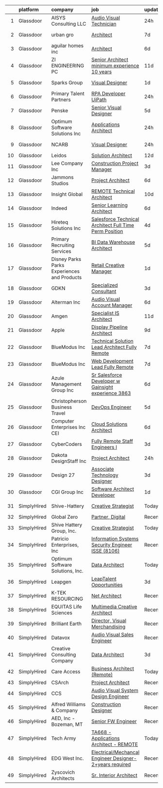 

|    | platform    | company                                      | job                                                                                                                                                                                                                                                                                                                                                                                                                                                                                                                                                                                                                                                                                                                                                                                                                                                                                                                                                                                                                                                                                                                                                                                                                                                                                                                                                                                       | update_time   | location             |
|---:|:------------|:---------------------------------------------|:------------------------------------------------------------------------------------------------------------------------------------------------------------------------------------------------------------------------------------------------------------------------------------------------------------------------------------------------------------------------------------------------------------------------------------------------------------------------------------------------------------------------------------------------------------------------------------------------------------------------------------------------------------------------------------------------------------------------------------------------------------------------------------------------------------------------------------------------------------------------------------------------------------------------------------------------------------------------------------------------------------------------------------------------------------------------------------------------------------------------------------------------------------------------------------------------------------------------------------------------------------------------------------------------------------------------------------------------------------------------------------------|:--------------|:---------------------|
|  1 | Glassdoor   | AISYS Consulting  LLC                        | [Audio Visual Technician](https://www.glassdoor.com/partner/jobListing.htm?pos=109&ao=1110586&s=58&guid=000001825d57727c816b63a68722fd9f&src=GD_JOB_AD&t=SR&vt=w&ea=1&cs=1_19af32ac&cb=1659423388712&jobListingId=1008045571880&cpc=0A88B0016E52E137&jrtk=3-0-1g9elesl828um001-1g9eleslm284j000-818956bad5af4a32--6NYlbfkN0AZiaPZyccuKjlre0e0RaBFeO48J0QExrO5hcuLctOVaPe6Glnh5giSMr9QAqc7GHlWi6UqUBmairc6DHkzrV8XD921TfxT1soWP9KFw_T1A2ATJb28msDqKNZMRkWwDpwRVusDpny6_fc69--7r0pYEq9qw4ypi_Mepc3iqr91JkLJ2EqLr9a-MrkJ7ZMe0nvle4Vv1u1fQOBiZ8RysHZuhfqzJIveKLylQq39lyaYZ1brf8iSUe8qIEY2siQSa4k3Z-NvGIPXr8Vt_mKuPWSf5kRlHE6WUAtg2nMtqGGk5FmUt4782geJuxhnyNkUsauLpDr6Vhpzxg-oniUVfQy8FnSSOkaPg6PUMwLjqpQmHvoZN9sfWqiHHpDrZlCOVyfCAJvBmyZ623CWLYjRHyDJPp0xCzqkGzwnBAFU_eHwB9coVDGS06-DUUWjVOUkltoCUW4zXuLwAD8d2joyAQL0I_KhRy-M69mDncTchIn49EqsF6axlp1Psm_oF-_MI4UcftjbSeSlow%3D%3D)                                                                                                                                                                                                                                                                                                                                                                                                                                                                                                            | 24h           | McAllen, TX          |
|  2 | Glassdoor   | urban gro                                    | [Architect](https://www.glassdoor.com/partner/jobListing.htm?pos=103&ao=1110586&s=58&guid=000001825d57727c816b63a68722fd9f&src=GD_JOB_AD&t=SR&vt=w&ea=1&cs=1_1f5a0e50&cb=1659423388711&jobListingId=1008028489203&cpc=D96381808E5317A8&jrtk=3-0-1g9elesl828um001-1g9eleslm284j000-5b2b8400c1e6812c--6NYlbfkN0A953Z9EfJZc5Z9y7Wb0NkuJO-5BBnqXCJSieP3bN3oT3pD2vzfTR73xvxAaUFHjZ02oBDFo9x1kt8ytCHF_TTimOYOdtchGpf00u8UlYbrGZfi6oQPGVzbWtS_P1aiH4JmF1KvHGCypM9oWResb6KXglJZ8mDqxjjT4L3OuS4LAXE69pa0LgmMyzF5m1Cxg56HIMUZjDwwSqR5Ygt0TlxMGUoc0XhkDdQOBxKS6Eya51Oj9jUIQmlfzk3T2Ld3UC7Y9eFYNG8gTVjURPgu-St-jeqt1p7XBudqgoXhtdWkRhf888-LxRuz3eClikSEDPY8fxOQ8YibIrfrfgKQjSkVqzjy7CtXRdgID7s2iQ5lwKjX52NoJZmc9z3qDJSWZn3WbRdVJlme73A09OkRIXwK1Q7o316_a6zbpvpvdNcLBS0ENJbD8xt4TVKMoGFnc85_hEY-tXeqhHBIMrFd4pHbvCdYe2o22kDmYmPP_cYdsGuZFOK4fbl2x03s-6gi7og%3D)                                                                                                                                                                                                                                                                                                                                                                                                                                                                                                                                        | 7d            | Columbus, GA         |
|  3 | Glassdoor   | aguilar homes inc                            | [Architect](https://www.glassdoor.com/partner/jobListing.htm?pos=101&ao=1110586&s=58&guid=000001825d57727c816b63a68722fd9f&src=GD_JOB_AD&t=SR&vt=w&ea=1&cs=1_b7177d79&cb=1659423388710&jobListingId=1008030886752&cpc=D7F5AE18F3A70359&jrtk=3-0-1g9elesl828um001-1g9eleslm284j000-6371b23653ce37e1--6NYlbfkN0BBGG9LMNqL16EzDx9S3nKk4b6IwprgSJginr0DZD_oW6Mm3uCrdklJsAKh6iXWwLKS4HwePxDhUtYIT_-THPCT1OSqPsH-xzqiHGZPx79UO3w3eEr1OmXYjyoeRjfzEu5WE2xUoPg1J7MOhXn-EUTl0lc2nWVKu84RpuQHt7TH_OxQjbDrjiwpBBEH9V99jPEOgp80BkQq39YyGxj_V6O1PGvBM9MjaknN0bhebh_Lg7ILqf_Dsrr0jdsIqSvoJimp5ASNh_l8fn28glhb5HGPUerCi9PjYkkDmu0dt9l0LRs8p-8BOGCqL3zrJUw9raKbvKlYJj6JYaNps02OXkoNfR7EzntUFwqdV90UeqdK4UghLFKt1KAjvaICeLkaJK4fKHaky6b_m4h7HSrZIRHsKhhzldcemh9NbMpEwWI9yq2Lnxafp5R_hR_4XShSoobW1S8dWeH0_KyrvNrtlxuy3iDVnQQivjGqox4B81PSeh46dmi6DFbRybX2h4IYGqM%3D)                                                                                                                                                                                                                                                                                                                                                                                                                                                                                                                                        | 6d            | San Diego, CA        |
|  4 | Glassdoor   | ZI ENGINEERING PC                            | [Senior Architect  minimum experience  10 years ](https://www.glassdoor.com/partner/jobListing.htm?pos=104&ao=1110586&s=58&guid=000001825d57727c816b63a68722fd9f&src=GD_JOB_AD&t=SR&vt=w&ea=1&cs=1_ce9940b0&cb=1659423388711&jobListingId=1008019211242&cpc=93E47D9B4ED19DF1&jrtk=3-0-1g9elesl828um001-1g9eleslm284j000-bef18f2f8f61290a--6NYlbfkN0DovPZ7dur9rf70B8KJIWgLP46ELDJBflh3gJqQaHC8Sb4BMpxiJpjoxSObfJ6LI4FYD1xemCgjkmvWW6a8xJBjtPCPUUXQ2NG8Yq4VduGZwwSvw_GCXqC5AqCPJznMU0lakOlx3gWcFLE523lBGczvfrqDjUVcOZFTwVRISHcOZ1glB-J6yUT6egOZQZ7a7nWz2kkiQ51c3fywQ6chX-O_mzQmaPDsGU3TuNOR3qMh1TZUX90KtTc5abm14EGL-466zlCtYXctKcXAZRRstg4i4opfm1fKtiVPbzJgWvsIfEB6ozADwg0eXaLw7ayw5t_odekFN_081qyv3E3Dj1RrcVMnLWxXXeRwTI0JH8PUXgKKE6uLxlZSDw2ggzPQkUKvL1ZMs_g5_6QnofOUXbUq36YjOUg-o-y3mQRmG6QA3P1S-3Lpy0EiyYjlRZfym5w5Z0Lm9Q7pOtD-oOT7u4eeUNgC2CP9vyseWe3eBXNzS5tUdqaytRQRhNYTz_mzURJVPtGL3DdItR9NCNdk5yqlIdG3WTV2jSJendsENTkt8w%3D%3D)                                                                                                                                                                                                                                                                                                                                                                                                                                                    | 11d           | New York, NY         |
|  5 | Glassdoor   | Sparks Group                                 | [Visual Designer](https://www.glassdoor.com/partner/jobListing.htm?pos=121&ao=1110586&s=58&guid=000001825d57727c816b63a68722fd9f&src=GD_JOB_AD&t=SR&vt=w&cs=1_3aa99dce&cb=1659423388715&jobListingId=1008042325557&cpc=3BA4CE39D5B5DEF5&jrtk=3-0-1g9elesl828um001-1g9eleslm284j000-3119862d81f7a7c8--6NYlbfkN0CVbIAoVGlVV0muHIzlWY31dYj5hrVkKa7qBWZ-hZn3g-zWnitpxah_RyLopvrEJPKluBTJGMR0w6yt2L9rFqn3s1U2AqS3mNNijlNTZTWhopkKVpxLdiMoOqof51uSUrPEbGZaq-doN6mYWim2gIQgZZA6-0KdGLYCY64PiKyOSiM_V5QmJapCKUn_JFIWXQ-Pk9SFGfebIKHlSag3kO-oJNbWGn4ryQpHxRIz6aXpf-lMfTk4iSoojLkuvLtuYjCjdjCkis7YYWeOJcUbniD_qUgr-EytHq3cUCJMIA3JwT3x1ns4c-lmC6LfRGWE81wihZScFv3HrQgeSgPMoP5-_R8FBuBN1octMbn-mQ3fAS6lgf8BjU_IfNeEc4JtS-svRm9L6Cjp86Oh9VEtrrilUfMZ1Fh-hnjRA1-eTX7CFNR6AwM2q0vLbZtoU7MU3jfk7915jX6-tpRudlxm5HY5-PRDTnglq87LYvnTsTe1PWjORt9T96aBng3Uyy1CzpT1_h5qdLMNLQ%3D%3D)                                                                                                                                                                                                                                                                                                                                                                                                                                                                                                                         | 1d            | Arlington, VA        |
|  6 | Glassdoor   | Primary Talent Partners                      | [RPA Developer  UiPath ](https://www.glassdoor.com/partner/jobListing.htm?pos=129&ao=1110586&s=58&guid=000001825d57727c816b63a68722fd9f&src=GD_JOB_AD&t=SR&vt=w&ea=1&cs=1_adf5268f&cb=1659423388717&jobListingId=1008044541298&cpc=8795CF9063CD573D&jrtk=3-0-1g9elesl828um001-1g9eleslm284j000-8175c68a559f94e0--6NYlbfkN0DOCvLQenlXS7fh3AEEtPwhntZQnPW7UfiJ0vyM-Z38ZvlXuLrJoooXjb0sibVtq1uV8aZJETInCgYSiW90Es2-ORj25as0p4zmcoYp6SwS1hS9tV-GaaNyzFoGLyUmiQo_QrbqSyeigygGwtTqUUVDV119Crf9IDEjNuWCpCKRflBDXMTzkrz2226RL017XM5fPN20Nmu-3Ga5MJRxviok0K2BviSqrbA-i0wVOiEJdeRsVpMfaaEz72OrQZ351oSDOkGclK1FloUKdu4t7kYf_miONA6nMABBjcFJ-uoV2RBvWpMgIoqqeY9oVbFPj6IVmf6qhvePxT5fam1Bt9s-s--2R_2LNBN1j-zVOiER0mnJdMkIc7Mz3BfXkuF7roMb2_VUMN5JQ_2VUbY2pYqvhvg-nJFBT2LXdG0bbJa7l8_jU28fLyH8ZPx_HT-6y__ZyaLz0U0lGy0Wq4vPGA1ze7bk_NDB2WgJPFLhrOwgJ3lf0ron_WpmqjR5qIzHQ_q_4ulZGMNTKA%3D%3D)                                                                                                                                                                                                                                                                                                                                                                                                                                                                                                             | 24h           | Miami, FL            |
|  7 | Glassdoor   | Penske                                       | [Senior Visual Designer](https://www.glassdoor.com/partner/jobListing.htm?pos=117&ao=1110586&s=58&guid=000001825d57727c816b63a68722fd9f&src=GD_JOB_AD&t=SR&vt=w&cs=1_819c9c28&cb=1659423388714&jobListingId=1008033963305&cpc=451933188B21919D&jrtk=3-0-1g9elesl828um001-1g9eleslm284j000-e686bc3862d2ddc1--6NYlbfkN0CtpXM0MSzpMQ_ld-1IrueFxu_hVDIxNkdu7oUVWOFjtEFqQtdu51VPA8PaZXoTOleEm1nGdOJeCYWb5vJz5IG8TCmpEFJrjI-b_juUEQzgiyUZJ3K2ygCQVuCrEUmrYjjDB2ajc0iOoSryL110Bp5lNaMc-HGhB6LpGxuI3m9UC-KS_Qai3NMLf2ZMuEnUtcwEZs0YuMLiIO-H0a41RmjiTNvKqDtlJwNKHzLKFpv_f1Dk9i-1Eb1SHCZ4vITEuA8nCKcXvV3dtMGpZhYI2UuzCJGsTXVqsZDQ4vz5CVew2rJjwIeR0lWlTBV1xy5DiQxt4k0OPFzF1kCxuliMS1kyojA7-mGwChrBVKlVSnoQ2IGVsPlMWg5RXLfmPGIKWf5BV8ZxIaQkYHH4mpKZ1vcYqm2ixR6gP00ep8cQldj6va0WMBUnPfSH8mbePdUrHFeiaOF7Lzf3UU4ShkoPdSoL42F5GIr8TDc%3D)                                                                                                                                                                                                                                                                                                                                                                                                                                                                                                                                                                | 5d            | Reading, PA          |
|  8 | Glassdoor   | Optimum Software Solutions  Inc              | [Applications Architect](https://www.glassdoor.com/partner/jobListing.htm?pos=107&ao=1110586&s=58&guid=000001825d57727c816b63a68722fd9f&src=GD_JOB_AD&t=SR&vt=w&ea=1&cs=1_144b4951&cb=1659423388712&jobListingId=1008044916102&cpc=9C4F014304452074&jrtk=3-0-1g9elesl828um001-1g9eleslm284j000-f0b8ebeca2671e2b--6NYlbfkN0DV6ngcHsCBrPwyLGHyq5cu7UL4Gu9vONZAQyHEiAX7NJ23TVmR_lTPHE67XP7VptbaIQsXOQzlGsRBsOIXOnicgSGXZLVdZlUqKFwnV4GXiYDpnqJzqAhsvBWjM9vyT_A4SA2DTNe6nIcnE3J4VQwe4lLO-QX47gWxu5Xqhy4KDsEeONkRFGjhNsu2T3M6pgnKwoW8_-gxAfVqs3a6-fvAfiBD-sO-LZKiFTbje0xyEfePytuVeGOm9vyJdsabuTLclwrdD1k7d9H-eTWXwHiJUIz9vTWqqqnW7WZeaCo_0DPanOHbC8nlLamUaRFnVGTlT5OUuk5MLKI7WEDhi5sHvHEoZVzw0kmyFw8DowGJNCw7VZ2Dl6UhcBVT72AZLuibHijOOAnmD_UdjcktFF0FT_ziSGRdl-Ts5DKK4xpyTIbpN8fiyusH8DTr0-4cf8EilCXTOTm0DeRULyQ68l7aBL8ncurApBhUqT6JUWWP3xkK1WAjsqE5UQySG_IzpO-pv-Iy-vgqwQ%3D%3D)                                                                                                                                                                                                                                                                                                                                                                                                                                                                                                             | 24h           | Remote               |
|  9 | Glassdoor   | NCARB                                        | [Visual Designer](https://www.glassdoor.com/partner/jobListing.htm?pos=130&ao=1110586&s=58&guid=000001825d57727c816b63a68722fd9f&src=GD_JOB_AD&t=SR&vt=w&cs=1_ff82815b&cb=1659423388717&jobListingId=1008045298557&cpc=FB7E4A1762AE5BEC&jrtk=3-0-1g9elesl828um001-1g9eleslm284j000-292d1028701e95ec--6NYlbfkN0D0ff9e8Lfwlpl5zGbQmpn59AL71QmFd7VKOAnfyjZzp5sdngV8WPgYe0dov1m7Y2kyZRPQ66E9RHLr1Ewn58UGCgHAH15ioX_OhM6DIyF00nG3wfFAWgx8j_Mts7vtX0qdaH4XXQWSuf1mez9z0rRlMVvONRwxUYXkd6VjooH78UZrG93Vp5zkKN-GT67nHgDwUwWorjeTMRRGo1Uo59IgVqGCbBNcUvaOGJ4RHsYFZq7g0yx0cCH1gcp6VPuNhVmBJ3LHflzRBqtNiP2TPHskDJkrK1VqCODkU5giEX4L2xoCuaZUgXJT2ri-ux_X5fLIge4KcQq0SKI2R38GxiEXxtkiaj2zygxCaPZbPR-FA3iVO7iLf-6DhP97JotMR57IrNUe0kw1sUyZ_wu2Z_pQJKL7X0-a3uQ6IYzDIKkcQ76RGIblrfqXxO5_8DK9BeDnTMzSWaL52FN_XUMmyjpu2Jdq7m4b1Fo%3D)                                                                                                                                                                                                                                                                                                                                                                                                                                                                                                                                                                       | 24h           | Washington, DC       |
| 10 | Glassdoor   | Leidos                                       | [Solution Architect](https://www.glassdoor.com/partner/jobListing.htm?pos=118&ao=1110586&s=58&guid=000001825d57727c816b63a68722fd9f&src=GD_JOB_AD&t=SR&vt=w&cs=1_3f30e402&cb=1659423388714&jobListingId=1008017253972&cpc=723ADC3DFE402989&jrtk=3-0-1g9elesl828um001-1g9eleslm284j000-846d48509d884087--6NYlbfkN0CZUO70VSdYKA8PR3jfrSh5ljhqJhfDt0PzQCMubt8cRihWbmqO_-Ccw6DGinMZCyIJbuV_i62qABCaK5LxlS-SWruEOI5K48hQJXbepXAeeI5u8dpRLxQnA5OnolRDimlpnPP0JH0p8_d7OlnciS1dZe_7pIxn-TODMcTvHdZ8JeVgcQZMh5UdZ-K5e1-u6v38KR2G3f2i0nDDwRGz8UZKGeY_BRs-1VIDfudDY-RXfgk_FI8arA5q33pMugCYDlhOvcpCTYlNHpm-w5NgRNBGOzb5EzUlH2h3c8kCF7GVXwAXBWjeT13JDD6o04upcF2WEnZ7Xbor2M02MrIlnYoXuLdB3wrf5nwniynvUIXRaqGE1Hd10_k7bkRcrAcR8VIKxylgEn8CRFEdg6ntBwNkR-VhOC-cife9Vo8ySkufJldB83vPo3_kqT2SZuPHS6rJqenjeimp-aM-DgwuCJwdaJnUeh7KOlE24l_27NsC7ofiXhdB8qM0OQDg_hU9YwBmTDSM30ed76Mx_o_5JL95PwhRcnnpCo1888TVfzYzgN9ySRj8DTNTTjclDZR7Q-1vd_sxot0qh7MvRguAXZ2LYCQiVIQN6csta75x4jtYiA%3D%3D)                                                                                                                                                                                                                                                                                                                                                                                                                      | 12d           | Mobile, AL           |
| 11 | Glassdoor   | Lee Company  Inc                             | [Construction Project Manager](https://www.glassdoor.com/partner/jobListing.htm?pos=114&ao=1110586&s=58&guid=000001825d57727c816b63a68722fd9f&src=GD_JOB_AD&t=SR&vt=w&ea=1&cs=1_3e7cc717&cb=1659423388713&jobListingId=1008038020424&cpc=F0881FB4B112A732&jrtk=3-0-1g9elesl828um001-1g9eleslm284j000-0576c3e293c4f5e9--6NYlbfkN0CNh_u9e8DXx2rwlIjOTBFRv41Wq9kfk6uzC5Jh4w7CxMK2tCetGSSFCaoSekwWnoZNUIOk7YiWZVcn89eSEb5wS4iBquO8HCsvJcHSQNDNCeQ3c6NpEPYZR6zTuPfqFnBY1DwDbJukF5Ybx9F_taiMgEqdy9Dri-DDdOFiPork5mg6crYRq1ZNmyiKgQbhOyeJhAjqQBTyvASSzFVr_oFPev3n8OyQpQSCpVdL_CAL-ZYrJR6RREH1ZKcITsDrYpzyWR_nrj9O3NYUd87Oe-w5ak-MjDEervKcKPjm6krc_DW_ieX52Psa0rHCzUcR5Tfg1dB6i5ePFZKyCrLkt0x2tiran4tNpzrtiAqK_oZkCPCTXTRbnQN9erj-nA68ttneuYxV1Kw8xup-hYh_LZzngaY9n5JQU0DpEZo_uGK1z5nYIxFBqZ3QnqWTt_4qATHg9d8G5zbi05yh15wbtO0Xr9gsJsTp_cDLvhqZkMm2QvzjDD8KIqOCGbUD2OJZfaGc0MUDjRKaDg%3D%3D)                                                                                                                                                                                                                                                                                                                                                                                                                                                                                                       | 3d            | Terre Haute, IN      |
| 12 | Glassdoor   | Jammons Studios                              | [Project Architect](https://www.glassdoor.com/partner/jobListing.htm?pos=102&ao=1110586&s=58&guid=000001825d57727c816b63a68722fd9f&src=GD_JOB_AD&t=SR&vt=w&ea=1&cs=1_7273b785&cb=1659423388710&jobListingId=1008031735949&cpc=A0A5B17203D7045B&jrtk=3-0-1g9elesl828um001-1g9eleslm284j000-96aa6fa0b6173d71--6NYlbfkN0C2ruSLbldHgJRxGqX58M4ekFWuaOJ1Xy3nZgzYPyc2K5DCdI3untnDkKSSavtkCk92iqAzbk8Oa2mOqMcgyJ0pSn9NqnMDufDpo-qYhydhMJf5usWr6lFrqL8nikbwNtB4ITkmGGkJ-VER0Oy5a2d6BwFFD2snNbQSqn11yh1aiXROI8oBagSrQIGRT8CfBduIH-QK5Jw-HIARzxJSJb3FXeRCDwUY4-yOkqD7a8XtMsYKzbiCw6jk7ap1aMJU6yeJu02w-EeihTAiPLozDZMx_Wyv_FC9Tu5dRlCMeYCUqYJcrhid6ystaCjDe8bwSmr2V6fdfotVmMKZnEontOycmzvcTLigrdRYR0BOe36cqhRkKLlh5cdqMFTSWvl_N20cdCPBS1Nov6ERYWeTYWIeS3TwZeBETv8bFe5tdmMCNGoTqIrJg-6r-bdfxCXSgYae4dRLnM9XulqUm8g2fCpRmzbWLPGsU1ctWkQXZsv7To9C9u2IHrr6CRlZ0imhcHSkjFGutOZq5HhFWJd2I51N)                                                                                                                                                                                                                                                                                                                                                                                                                                                                                                              | 6d            | Scottsdale, AZ       |
| 13 | Glassdoor   | Insight Global                               | [REMOTE Technical Architect](https://www.glassdoor.com/partner/jobListing.htm?pos=123&ao=1110586&s=58&guid=000001825d57727c816b63a68722fd9f&src=GD_JOB_AD&t=SR&vt=w&ea=1&cs=1_2634b9d2&cb=1659423388715&jobListingId=1008023450111&cpc=8795CF9063CD573D&jrtk=3-0-1g9elesl828um001-1g9eleslm284j000-38e32b10a68fdadf--6NYlbfkN0BKkHZu3wF05EeDimN_p6sYpKCMArvwa95YdH7UpkaBCnuUCEKHXotS0_EwbLzIjYfBxh6X2qHKBJJgK3GUwRr4xzC4naxi0aZb0f-8TQwRo8qHWQUX5Bq09mUANpyZqKxXib2PO-XS_dxOGpCKJYbiLRqB8Ffdr1dC4j3QSCEJPvBDXSUaywK2-SvefcnoPHiDCWE70CNMO_dSwEGnLTtmfPwZ9u7Sfs79kBfp1Olg14MvBUFD4SKk28TqrU3JrciUQPnK50vgT5lN-lowKCWNpKr_o_cWFnkrwLIARUli8mMCwiLl1wdsGciYbhjgC-gO8qLXEqq2cap8wEFjMf14gmm0T4xvOFgQDjNkpHX78Neq9oIu-EVTfZOIwDsNcQ2chfKVBdjiOM4pMdli8xkihelHZerEop_u_So1do0WsScbxlQXJBy3mxBjpBBA1euKBdCnDsmPdukKbSkY1Crt7X_XRtJM3yU8fbKI_AloMjpQVfeDHAMw7bRPhKw9eEThbXswJiFpcg%3D%3D)                                                                                                                                                                                                                                                                                                                                                                                                                                                                                                         | 10d           | Remote               |
| 14 | Glassdoor   | Indeed                                       | [Senior Learning Architect](https://www.glassdoor.com/partner/jobListing.htm?pos=111&ao=1110586&s=58&guid=000001825d57727c816b63a68722fd9f&src=GD_JOB_AD&t=SR&vt=w&cs=1_b6f6ad49&cb=1659423388712&jobListingId=1008031067016&cpc=FB7E4A1762AE5BEC&jrtk=3-0-1g9elesl828um001-1g9eleslm284j000-96b1c3b8b9cdb388--6NYlbfkN0CiRNM7CVr8YueLFKlzwbFWI0o7IjV438l4sVrvKZ0flpURU_mqoI8EbsK64YRr3OA6KrJSvnAlHG1fMTdVne83Y0EijA4Nde_j30eNUxX6D8w6WzzfyqgLZ2whk8-j9IO8ahlK57mnjmAeIR9-l0TeEZGSYjv5q6X3fsNXws9iNfqYy60Z3xT3ehRGqXImdDW1Lz8G9MLiW0YoqNXyeuIZpSoZQRLnT5yxVTHiJjQm8c_6uieF91CNzshMufbtoZKVARzQ-lwGdmu-ynax2wv-yuHPoydDRhh00QWyO9O6uodLUBKbV6hXuEkccdWlGMIpDhy9gtcuF6bts0e_jFMbfwX60XiHHjYc5mfX_-Eh6SNTyIJV9jClbXXQvZHRzo1fz2KYNE5dBW3tiRcEbTGhvAtZoDIoQXim27Nq_Mwj_AkV7y7R8GIJ3YqjSqiGfnZiIwWhFtpDBnvBkjmhrqa11KtcVyX9EkDGzn0o96v4qHo4mKcOPrTPUlBXKZAfJ1n13Q3kM2hQm5Bb3hBkO4P6TOOjo6wkrqw%3D)                                                                                                                                                                                                                                                                                                                                                                                                                                                                                             | 6d            | Austin, TX           |
| 15 | Glassdoor   | Hireteq Solutions Inc                        | [Salesforce Technical Architect  Full Time Perm Position ](https://www.glassdoor.com/partner/jobListing.htm?pos=127&ao=1110586&s=58&guid=000001825d57727c816b63a68722fd9f&src=GD_JOB_AD&t=SR&vt=w&ea=1&cs=1_7ad4069b&cb=1659423388717&jobListingId=1008035931069&cpc=8795CF9063CD573D&jrtk=3-0-1g9elesl828um001-1g9eleslm284j000-4081d92ca9b4abe8--6NYlbfkN0AU7GDtqz8iWgdBXcLWHEbqjX6U-2Fp-d62bXwSSh9pzfUHPVhKI9sxFIyG3A3K6bHtHeXGNTMkiKkn7zzzNc4ZWcwzexAcVxyW3Adq8sR0UyRIjxZZTwX7_0rJ-Dsuywfq60hOyY2a6e3zW9kQlYiwbgnRUUyltbVqS8R5BSKeJNVGbx_UdX7e4dtQ4Cs6_s9UmA6gBMWsXtJJvl6EyqC0tCLOEVLfjN_M5Xqv5PHSw9hQbOBQb1xanw8aZZdN9cY3WkqRL7EeugyBdiRuapWXqUjPmdK7el9rD5DRXfx_KFL02pdzC2Zw0eKyUl7gDRm32FXPkwuI1N5rJrFwSAIvdcrEDqfItP32IDZuUGl_-ongG8dqp40rvNTe7gY2THbZATZetXhJ8nLmdbLHmvbHuxAHvc0yIkrp4ZDqzdnIBSfuh5VmNwexMp3VYagREZc5SdgCpwZl7O9YdgIJgYrdn4jZpjgEPuzAaGR3u0fZhynR17cWqRbNeLH2f9UrX5DyTesuFKfmDQyMqHUGds7oUvjF-Smdgi_BSjkJndYW1lIXAR8ShOcS)                                                                                                                                                                                                                                                                                                                                                                                                                                       | 4d            | New York, NY         |
| 16 | Glassdoor   | Primary Recruiting Services                  | [BI Data Warehouse Architect](https://www.glassdoor.com/partner/jobListing.htm?pos=125&ao=1110586&s=58&guid=000001825d57727c816b63a68722fd9f&src=GD_JOB_AD&t=SR&vt=w&ea=1&cs=1_d76c93f0&cb=1659423388716&jobListingId=1008033440465&cpc=32EE424DE2B657EB&jrtk=3-0-1g9elesl828um001-1g9eleslm284j000-c6637a2f481245c0--6NYlbfkN0APDJ4zuEtHdl36eQZm1YHAwRWKmSslmba6dvMZL5639RoQa9CKnH1jDMqLKyIagKO4-KEOXGa0uy-SyQOj-uv-okV7vIaFgd_RusPnYt_j2Wllny6_CkllIsulwPhH1QDfmVL4FY38qgLR7Oe2Pa_-QFQib3Ohtv3EKsC7WoszTNJJUtBVu2M0fMgm9JAjRP_9bs3mfDIN6rVTuWY_UEL1G_xvUCWUgUdh8iTeLQTDU9b3KRbdWMCMn5h0onLeVjQPtI1vlHb-wEuwfO_tCVpy0fa3EVZsrJUubCFq6hWocc4Nmilc6r_OiO_YEhnlOKq7On1gWHrwyFmdTyxZF9dnt6yB9ZOff6gBL4H7ziklZPA8MF3tAarRcz1AKLdfmi85ZdiORfoKeXenrLaL-787PhZQX0xwK2C-5oc1emw5a5P0vu1Jg416Y_JSd34c5XlpI_S3DLD9YPIJIlpELXFYlfjClqixfxa0jEB5uA0ykyABGm2FTzpBX8cQ7TqK_HelvZYfIpXLzr36vf6PbnYKQPa6f1xsbP4%3D)                                                                                                                                                                                                                                                                                                                                                                                                                                                                                      | 5d            | Doral, FL            |
| 17 | Glassdoor   | Disney Parks Parks  Experiences and Products | [Retail Creative Manager](https://www.glassdoor.com/partner/jobListing.htm?pos=120&ao=1110586&s=58&guid=000001825d57727c816b63a68722fd9f&src=GD_JOB_AD&t=SR&vt=w&cs=1_d96d0cca&cb=1659423388714&jobListingId=1008041993314&cpc=F41FEAB56D215062&jrtk=3-0-1g9elesl828um001-1g9eleslm284j000-8f2b782ff5ac8e52--6NYlbfkN0DAFTyt7pbDCC2JPO79CSdi1dIb81yjczP5qsKcZIxgiRd1qisRd4re16D_VG3-wzVrvaA4f4bC4qFOd4uZ_dYSRQQb16yNOvQHbqAs0Ci4uhCg7k5bfltWJuka91nDEDEywg6NE4AucPeVYg72Iz4QPvPZcy-m-KMFD9L4ZDFV4R2TUev5G1L_jmjLDi69kIUuQbihJogaE-LNviE68NgAr95c9krmsTsV1pwaEAxHCnkbxoNdF4P2yIbnM436q8m7Nvq_mXVWojA4psPRaSxeBt20ebqg4AeRdqRs1plgV2FXxphiUX5sv9oD_75tEaKtEcUcEdQcN7prgKE-dFGnlzbH4L4lsHy7R8zhcDaJ9ME08DZka81CuIVFabukENpVNgJXebNLUzSx3vf17-v0kCBC1rX5vEfJWYUS9MfUTwg8nLe1hbVq)                                                                                                                                                                                                                                                                                                                                                                                                                                                                                                                                                                                                             | 1d            | Dallas, TX           |
| 18 | Glassdoor   | GDKN                                         | [Specialized Consultant](https://www.glassdoor.com/partner/jobListing.htm?pos=124&ao=1110586&s=58&guid=000001825d57727c816b63a68722fd9f&src=GD_JOB_AD&t=SR&vt=w&ea=1&cs=1_6e2571ff&cb=1659423388716&jobListingId=1008038066292&cpc=FB7E4A1762AE5BEC&jrtk=3-0-1g9elesl828um001-1g9eleslm284j000-a6737e090b8c580b--6NYlbfkN0A57XGms1TCGdSYvMZk-KBXSoGY3ElX1dFrDOLABjVSM5mSf2WBMOppSWeAeUQg-9W403RscS3egSnQaQD6JAZ4TY5GZaiZnJSzgRDVZO2DFnt5rvDGv0-eeO6Pd7DSVFEAvyzTrIAoEnkwgV_FGRRRAUadOKVPB1VRUVABDZt7PsNGmzwicCeT-vUF9PYS3r-r1aaCqi8OqLHq1N8LvYjfUjQ-4i8ghSUFp-terW3b6-xdO3KLJ3IOpwXXEQB7AVLLbebQPybwYquFT_a8yKonQsUDMuJtT-hxZFpJpJxHf7qt2HErcZIO18rMsnlnaJMwgdkbnpN3WwjEuyt49ZubLFzQyEPG3_NAXcgsd2sla_KMTOCRuzJlp3hv6fPKQ5-koowdlx9NNrHgTK9Nz8o94ZSD9XLIm5Fzb5-ek2Oev4RWto9QUAY2onwFTyxJVPXBO4-iInY6F29JDwmpTx7dOKu1D9nIFuFsLog4XyZqBKqEvglURRbndpBdNYh3Z4CLa4fOCLUMAA%3D%3D)                                                                                                                                                                                                                                                                                                                                                                                                                                                                                                             | 3d            | Atlanta, GA          |
| 19 | Glassdoor   | Alterman  Inc                                | [Audio Visual Account Manager](https://www.glassdoor.com/partner/jobListing.htm?pos=113&ao=1110586&s=58&guid=000001825d57727c816b63a68722fd9f&src=GD_JOB_AD&t=SR&vt=w&ea=1&cs=1_74bc9a67&cb=1659423388713&jobListingId=1008030364768&cpc=A8EA696C92E7776B&jrtk=3-0-1g9elesl828um001-1g9eleslm284j000-f6f61f63c2ec7f23--6NYlbfkN0D4zxeZwz1lJTayb8X6y8bkbyU1TVifko9PwX95c5fJpWx-EZ1cE822h9fNX0vyfJwyEy2AHYpKAb_QJRpVYzWB3tk5Vg-YelZsokGi-vY5ACSt8A-QNoZArpI7vhqUqsTQXwDoD2F5vVWIJN-m8jvA99C7Q6aKvkD4JANqLX-MxYLpkoBiwPMDjuUSKVxArmMSy8BfP35wjIGLBvfHCYPxAacbH_OsH7qsaXmz6b5G-5v9cu4ntVFR9-G-aodsQ-yXeCQ4T-T9xEhIfGs7RDgTsOVQOqZ-RJsoLmRJ65pCv8mzW0ZWiy3Y2cdiKI34z5qEhun0pPqjko16qN8FGekyYTg1ARncgMNZFph-SCVA41k_C8MXXptOxSeTwn5ikVTRsZrCgrJQ7qPWNPvzH2vyHAB1fxFOeBfSmy1yph6N-kBT30HrMVcyCSOCeUd7_H1xSKe6rCwHhuO-U9bd9jnL6v1k8xU1X06ufJp0svK3lTj1jqVDKPxbLbZ2QSYMgFGRJ0UfLB-vSQ%3D%3D)                                                                                                                                                                                                                                                                                                                                                                                                                                                                                                       | 6d            | San Antonio, TX      |
| 20 | Glassdoor   | Amgen                                        | [Specialist IS Architect](https://www.glassdoor.com/partner/jobListing.htm?pos=122&ao=1110586&s=58&guid=000001825d57727c816b63a68722fd9f&src=GD_JOB_AD&t=SR&vt=w&cs=1_4e5896e4&cb=1659423388715&jobListingId=1008020100921&cpc=AC285F3A3ECA6BB0&jrtk=3-0-1g9elesl828um001-1g9eleslm284j000-b5169c949fb0ae0b--6NYlbfkN0CIUeJpEzyM0B3p0AXyo3kKlc-igp2M99DsWp4fP1XiztXSThGDq2v_kpbktS2PziJwbsBcb5wQB1Yahegx8HAm1-dejI6xyL9xfXE5PFfNdSw20bvCLaW4r4cxR8jl5O6sQ0MZO5qTKpa2zg-Bzs7iBfwpDAHK1Hqh-MeujzEcEvCTApT_7mJOZj_TMNt7ObmdgTVbC44X-UuyRa2ZGayTpcNSdhtWTQrcniUbLbEUkmlMXTxzBRz2tgs1aAwo8ZasssAKjSc-obckXpYkkOUt2BnMbFSLWyae1YS1jU1FU-XaapBSkdvL98MvWOxu2545utQr9aArpZOGPjp8PRc9JV4kgekux1ZivZK1KFIDPynvchmVtjYoPoTBHfolxidxW5bRZVvhPT7v4WbQnihTeAwD-sg3MSIj9SQswl1ywYFiWhm5fJ8dQC34PIquNqlZXyKlSUxODqsBk7bLnXqBNGmjBuowETW1_OF91qDQgTMRCAPzE3KSyDl8c4Q1P8nWg5GVJqDTrDl8EtVqUwi_)                                                                                                                                                                                                                                                                                                                                                                                                                                                                                                             | 11d           | Tampa, FL            |
| 21 | Glassdoor   | Apple                                        | [Display Pipeline Architect](https://www.glassdoor.com/partner/jobListing.htm?pos=112&ao=1110586&s=58&guid=000001825d57727c816b63a68722fd9f&src=GD_JOB_AD&t=SR&vt=w&cs=1_1fabeb7b&cb=1659423388712&jobListingId=1008024922070&cpc=334ABAF5D42DC775&jrtk=3-0-1g9elesl828um001-1g9eleslm284j000-1ac026aebf1eab96--6NYlbfkN0BvKrLyj5gPmtZO9T8euul8TCxuuKNOtzRJOomxnwSEodTz2Bc-sPZl8WPllYOnI2h88ncN86_cGFX94EhruM6aVE1f0uzqEGYtUwrXVZWmB9sLsVrt8bvXnSydAAiwNxnhEhBxWyLc5kv_B3L5bN8ygiqxyDS3ck34jWgiAL9b9UcCjZ8_YZvsNVpQgGqpcp_xpxddddd5aLjML5cu0A8YUfBemS6vULgaBhLMPo1Zn69K_o-PmX-TNAqFG1IZjMI7FlHbwFa2mbDff7iNGaF8idtRqoxy1b1VW66DVv4QSdND7C3ozJ_C7qc2kc7CbVjJOL8kG4KtaRVow5evKgapWCygsG9TgtarWUg6NC3MDJqFjCP0uF8kNby5Uti3-H3UUSxZQKSC3z8IofDnASe4PnBJCy81LwEizO5iVtmvywGlsH6IbhMnVKw8dPtNHpmML1rI_WNHCBbH2Fjzai7mBQwVSiGV87ROijrSPWVtOOvGFCrPQRv-dTiCOBHLTdQSTlh4W6gqwAyo_Wvo3a7yQjil-rHkS0CczJ2_N4iGs_bO1sYMn-Pk9GpFgkLcqMDa4ML_EGopJ8fxLK0m03tP_7vhrsJeLs56jkCTIsw9iFmSvdIXeCHma1TMq4oWsqLMEkOfMQfBl3h9c2lKgGUCwZCEwGf4HksvgCFGWOGISrKJ5GDCZasB-ihH213XJv6SitYL3pS1ZBrexXN42pgDmUpd1AfFCAdDwdCDXxONINXKAuFDA3G-GHdZFHBCv5t0Jbnbl6o_bVgwxw31kbXi4cRB3PT6PL9ZQT_n9uvVMVC3VMbXA5Hpb9Cy63KvmSylO5ln8TTjpOwoqvzui1P0guKjRb4O0Miq6w2j1BvEi5qEkNrtibQoGnyb7dYAmzVkSVzs43Mklqu08cuGpG726NsOq8wP9oYH0rhspVbR1-dAW5pb2yELiXsAEcANMLk%3D)                                                            | 9d            | San Diego, CA        |
| 22 | Glassdoor   | BlueModus  Inc                               | [Technical Solution Lead   Architect  Fully Remote ](https://www.glassdoor.com/partner/jobListing.htm?pos=106&ao=1110586&s=58&guid=000001825d57727c816b63a68722fd9f&src=GD_JOB_AD&t=SR&vt=w&ea=1&cs=1_ddd20043&cb=1659423388712&jobListingId=1008027893255&cpc=AE484BB564079092&jrtk=3-0-1g9elesl828um001-1g9eleslm284j000-6ff4fb3d2ab31502--6NYlbfkN0D788tVLZnHYB2JKTLmCXo4PydfvtZKcdbYx6lxKaz3Imdx95jlIVm0lAezxys-23LVSua_6Y4ytGTAUoo4hHu2euJQRM8vnoT4J8f8XBuDuiMG3PuFHes_SISA1sniyD5P_uh6-knuSLgrIWmIE12B0DnxydqKngR6VFZrN-1RrBkWxzoGDrFVz_ouqCOr3gQwmAU3XlX3MrtJrI2X3NO8GWiVUNojylOdoga-osVSG7TC1lgLJoPLVUeB_Zby27tTLgORis6Yjd7dptT72QIBytvtChXBCa-kcGwb17K2U9EUQmmcfRpsE1psO41wfixMpaorz6LVZdDgPr5RCeWb6jT3l4PTJXQEHilX7y9pvTvNMAWp5wQLZjQWATfcWmoy3irYD7MXHSYAEw1ydLZ9VSeb7as5OFsH7XTETrtpM06GADC_NhJT1Ybe2YLwArpcTqd5-a5V9eovePE0Q22VcYGgkk7YGUTR0IW0KZsp7WoEzp0GkEdNdSKPKQgoSgBX5kqD8xOD-0F00iA2sevKemYpq3wTX1i8IK__jn3_hA%3D%3D)                                                                                                                                                                                                                                                                                                                                                                                                                                                 | 7d            | Newark, NJ           |
| 23 | Glassdoor   | BlueModus  Inc                               | [Web Development Lead  Fully Remote ](https://www.glassdoor.com/partner/jobListing.htm?pos=105&ao=1110586&s=58&guid=000001825d57727c816b63a68722fd9f&src=GD_JOB_AD&t=SR&vt=w&ea=1&cs=1_57ece5a7&cb=1659423388711&jobListingId=1008028417484&cpc=22A5F81C7B21111B&jrtk=3-0-1g9elesl828um001-1g9eleslm284j000-ad668ec919e1a9b4--6NYlbfkN0D788tVLZnHYB2JKTLmCXo4PydfvtZKcdbYx6lxKaz3Imdx95jlIVm031J1dLBEKHsXtDmNdzYiGhqbQN7xkqy8vSYkAN5-5GVsM7v4GeI-b1QKl5oOUREavCh4nHIFurhNuqIoOO1pdd9VZx7OnFUUYl7Xk-IUqxyCgsoYHCg2f4HC8aK6_Qu4Tb0WVAc5Pw3tam7FjHCYhshu_d1qvW1HfJlZc6cqizjwmrb2ZTv1I8eBvEfHwO-6dvhHIBNhQwTWIdkEtN2MebpUEgrf0mTm3ljI4SIbfx3DfGu3T8lcMYkM8JZYAudvRcvMfDIxK5zHkKYfNt9TbkKyKaWb18EK3QlmHBRVB7zzbhFcv64ibmXUgQycMCcv-VoAvv54ir3s4_wemkKw8nh3oH9KDyiiogy4wQauXdc5ws53fd53ll1UNar0D0b5lm2MD1TjH5NGHJ2YTYuZvIRQs1f3QfCk-GS5wx6KQExRPuyMsFuJUwAsU80OaoOJkjz66CDWSOLnscqFdvf8zFXuBkaumU4d)                                                                                                                                                                                                                                                                                                                                                                                                                                                                                            | 7d            | Detroit, MI          |
| 24 | Glassdoor   | Azule Management Group  Inc                  | [Sr  Salesforce Developer w Gainsight experience  3863](https://www.glassdoor.com/partner/jobListing.htm?pos=115&ao=1110586&s=58&guid=000001825d57727c816b63a68722fd9f&src=GD_JOB_AD&t=SR&vt=w&ea=1&cs=1_46b97824&cb=1659423388713&jobListingId=1008031242886&cpc=63E4514951618C5C&jrtk=3-0-1g9elesl828um001-1g9eleslm284j000-7ff1755b00b1264b--6NYlbfkN0AY4guaBc_odNxnJHTncvfwFu86WvDwtbc_K-gSZc1x5K7wdWHYCJnRnprc9dIkpgBD4HDU_Amj2QpSsVENzMyFgg6lMpnU8HpqJL-0r_zZCHjLVIgxKKq6wSdcuBWStY1qlwQvEhd9QTXAh65EuHGR04pilButbtzzKbcVZpN_oOHJ4MEOd2nIObskk7j-aUXBdxJRq59A05-YqVh1KoypRw14CrN38kUn2CWOqgQapLrRcU6PPDS2SFD6UHt6dYPDnaJJzAhYFx-JHhty7c3sZOqsUA2bFnWSFaOD0RmegS6fOxwZNf588RqGWyL72ecswbBP-Ae9l_OBnxmOdUlYCzeycRSIeCAOMKxg2lNPXwZRX6GktK_FuekrTmgDaZmFEpOTr8mePClDBGnajgM4PBNgo3N4RS2TQc5EBx_v3GpKldSai-2d1bGBp95HPX2OEkKjEjlZyqJMQPf1MPU1dfrqKqNAxy6iR6NFAx1uJXirJj5Ejoh6w4PZQYL0Tgc3LehRaM2tfF1WtCwwOS2crNbpz_6tLXUZT5t1DY3hTQ%3D%3D)                                                                                                                                                                                                                                                                                                                                                                                                                                              | 6d            | Remote               |
| 25 | Glassdoor   | Christopherson Business Travel               | [DevOps Engineer](https://www.glassdoor.com/partner/jobListing.htm?pos=116&ao=1110586&s=58&guid=000001825d57727c816b63a68722fd9f&src=GD_JOB_AD&t=SR&vt=w&ea=1&cs=1_d4ef2eee&cb=1659423388714&jobListingId=1008032905792&cpc=2F9DD8B511C89582&jrtk=3-0-1g9elesl828um001-1g9eleslm284j000-daceacfeb14f9468--6NYlbfkN0C2SVAOpOeIWQkPp9EeCSLxTLheLRty2uanDx8E9nXZ3pmbkvOHM_GwgpZvzn2GjTrVZFo3w1HuQGh-Mj7R85BQ7eFbkgYNYHjRmaO4PFkdzPqU5D1COihjjRazbFaK9zZsCjLGQvUbltgtzRMmoipssnFr5Yxo59WpnhFZyAhrT_fTSO-5SjkmdU1Uk56FjV1fJ9loVTI_sDfxJuwbNKW3VAbiGpxgX3qDn3l9jYEQidLPVJBBqYspCNmR2T3YN_n-wvIvifC1Fjwz_OAxm2JqDCqGn7Yjlf8VXzZpERVq4a454DdHAZwqvp3FNEF4rC7zXUz97dZcMxydEIwp_NTUEnv_yzJvcA8_BUa7mKwtHU9FTxJ0NCOXEH5_hmak14RCdiXT_2cQkAq_Pxv0swpsdxAfcb0FK0pjTFd-tbWsTwM0oFQci0PrBTiEFjSMja1N6FHdsP1E6AHT1SD7WR2-Npw54CP3AyVv-kxWK7ed7swNkpd1jpWS)                                                                                                                                                                                                                                                                                                                                                                                                                                                                                                                                                | 5d            | Salt Lake City, UT   |
| 26 | Glassdoor   | Computer Enterprises  Inc   CEI              | [Cloud Solutions Architect](https://www.glassdoor.com/partner/jobListing.htm?pos=128&ao=1110586&s=58&guid=000001825d57727c816b63a68722fd9f&src=GD_JOB_AD&t=SR&vt=w&ea=1&cs=1_d32fe462&cb=1659423388717&jobListingId=1008030406286&cpc=C4A69CCDBB3B9599&jrtk=3-0-1g9elesl828um001-1g9eleslm284j000-baa2b372e3ea20ff--6NYlbfkN0AVVnl_N3xmP3MApcGA3sr6MLnz8P423WWILI1WvbjE8Ry71v-lom9NKs8rBQiPPSfsIzkIlZabVLc0NkWGm59hNW8zxRmnPUtrHNyQVGPb_htVa4fr5z8XNUSiEcskrc2oML4cC3NFItMW1kxq6uo_k1AOcXcEawDozxyZhJ2W9N9Mqoc6AWY8xvRCAYey8eoQs9lmYFIoia7EAEaN4GuP6_9by8T0FsfVO8sBu-TTNfu4JRP_Tbq8p1NSkyQ__kXLxgWlIU9kCtO78nxslJ4gHgO1FU_Xz3rIfyDwU2CBjPL3B4Qlp7MbbhgznUisLmCvw-lPpU0pezGakWko-iQyKe0LN0Ym5OXyVvmDSafyHv5E9o9UexIDrNRu3jN2B5RlBtq6FL-geZ1m3koTUDuNMKhxPm-ZmIgc4D8WCLsDk7AtKH7XZIoEOnaO1_rEg4Blnilh-IdBylaNRoPi_R7qxspJcFP334UJWFyoiSKubT_EllXZm3OK934SJHphlkE%3D)                                                                                                                                                                                                                                                                                                                                                                                                                                                                                                                        | 6d            | Pittsburgh, PA       |
| 27 | Glassdoor   | CyberCoders                                  | [Fully Remote Staff Engineers I](https://www.glassdoor.com/partner/jobListing.htm?pos=126&ao=1110586&s=58&guid=000001825d57727c816b63a68722fd9f&src=GD_JOB_AD&t=SR&vt=w&ea=1&cs=1_822fc037&cb=1659423388717&jobListingId=1008038418637&cpc=8795CF9063CD573D&jrtk=3-0-1g9elesl828um001-1g9eleslm284j000-b0a2deddea15872e--6NYlbfkN0CpFJQzrgRR8WqXWK1qKKEqALWJw739KlKqr2H-MSI4eoBlI4EFrmor2FYZMP3muM3AyC5F4gtnZ6BVJJ7ftTbWhQ0He-iaTahWCxLRTxnsRURmTYV-3D8Nixflf8A7vmntYaMAxlMQSXo9YGEgvplkwX4UBfD3qtEaf0Qvjwh9ykGzf73cuh1EJ7JVzmv7gqnNB0qlrawyY7UyGqdf9MQd_A-hoFQzVPoK4TZnskuWQVDJJRpRsrDFnRULCR49Fs-tneCQosXfYAHUDKIU1-urrVq4W-5EveJog3PlUMrf8mkBW4yq7y1LnhBSmATTGEofVNgIE4lQxSBPf1sRsDt488L-UXpYDolr8kKWFhmO56bPbOreSKvUB4g0Zx9s5WJPO-YLFaPiLJ2zqiHEXaKcluCA_HwJNsiiBdKcWFlNvkazc4_WUnr-q9XX0GGJn9zKQhsHGklzBR8UNuwJ2mXPx724YYS8wgytAWrsHqxkD2E3tlb3HT6BS71L0jyFHkZhTX-XsW6bNjAlpM3hSgD399I9lyMs4ab0-_Op_mIl6A4hoKT0CU-F3aVfg0IKsgurycLVZ-iRaZSSw2cRpMNQ7faEQPwHXuVdVxcXJVi-xe8hvRn81sQQMKBbYqDGAk-ZRtvTETQJBWRB6IG0-1wUuWNojBSHv1DpO_tnsTu_0WX29PbWPQ6mk7L8XXngJObR6CxjKd0gRkBaEN_JyX12MDx-7IQrwRc7OPbyfblxdPtyCI4L-kDEy8hQ7n4RacI2Q_e_OTZVphYpo2odcQaIjs91RBaD7RC7sZybv3YG4qFLkpt384k3pJoF2qNLgGqzk5u9IitQIbgDsi2mO8JKBSWt8ZQZTAjciP3IzKmWLjSrq3iN9h43V4eGDcY6A_ukJ7KIl7Lxo9lbLenY4Rtqq5_B3NngV0CnZc_KJRsa98A3VvTv8DNyZvTIRYS9LuGEM-0n4fJooFfa3gKEAmsyf5oFgvS12cK_6Pl1YrCEHWOYb5thqTiz) | 3d            | Boise, ID            |
| 28 | Glassdoor   | Dakota DesignStaff  Inc                      | [Project Architect](https://www.glassdoor.com/partner/jobListing.htm?pos=110&ao=1110586&s=58&guid=000001825d57727c816b63a68722fd9f&src=GD_JOB_AD&t=SR&vt=w&ea=1&cs=1_afd14db3&cb=1659423388713&jobListingId=1008044980559&cpc=2187E14FC6F1B769&jrtk=3-0-1g9elesl828um001-1g9eleslm284j000-604009b088247dc6--6NYlbfkN0DmXiILULUwnDZPyWBF8B0IdkK8QIv5Ygwa92R-qYmns6YcYSAW_RpK8tXhaWCI_j6DQL6-ZuJMwRGdnqYc3IlkVgRlNAy3Svm-JFlOGs293trYH0-v8weu5FTHVRxXDcBR4-i_4YQ62_frIW3Phxn_Fc8wEZzQ7o2dfrK45bnr1nvbhYdDr73_FRzCOZ6AjHcsncy8XFVCGKBm-sCBJK_3r7KctWOEaft17Vgrq71lXepBdT4IJkNHV4p9DAVEgQ2i_QnVHDKlgbucCrDdT-zP5j6WZCjOSWkAhzXQCcx-5zORo_ikQQUKMW-gbqpSTcIk3O2vzDAioOZx2s6KdfR2wSjruxcPHfygiRELpxaelljr2BuNM64tqo4AhNSCiOJilETD2GE4UtHe-bf90SsUnjnCI910yM3ZJq7BJxO8uk7oH2hLEOwBxjAGp6aJeZ5mYz6QUZgMKCDk-3v_x4FwBGML_X6Ra8vzMFeVcRR88trEyHdJYqoIQTYiQm66tm4%3D)                                                                                                                                                                                                                                                                                                                                                                                                                                                                                                                                | 24h           | Columbus, GA         |
| 29 | Glassdoor   | Design 27                                    | [Associate Technology Designer](https://www.glassdoor.com/partner/jobListing.htm?pos=108&ao=1110586&s=58&guid=000001825d57727c816b63a68722fd9f&src=GD_JOB_AD&t=SR&vt=w&ea=1&cs=1_6bfbf548&cb=1659423388712&jobListingId=1008038352497&cpc=022796DF6CE1C9E6&jrtk=3-0-1g9elesl828um001-1g9eleslm284j000-73294a78ebfdd63b--6NYlbfkN0AZdIuP4NPWig_aPKyAkjMTZqaOmelRvYdJiZXCUPZp4xYVVxxVVKO9OsnmzKXZkXty8jQnqItF-2w7S3agRcuQwTz3jAawJm3KJAwXR9Sfo7t7bPVfi154e4hByh0L9ThSAIpPHvyjbBuf02Fd78aZwpWsb4FaZqppnsDMEK15BY9AvkLtiU3YRuCfVM-ss6WX9I0SAySOEs8ZUJkoFjxOFHdBMBEOd3iPMISW0nWPnwc5bKH3cdfLLpdInSvIsAc6YQKfMeSsVLYV5waeZwLqfhLhtUAjLVU8rGCVVOm9QHmBPydpM2rUbTkWOzOe65TV5tPMGy6RkpR58v4PmGeEGNxjt_OowFK91C7liYCefXGT6WKe0NACbsLg8SRGIWlW_V9Ai5dRwkYFB53XaERdi6gO1wwBqq4uT36LWJRD0iAg1_Xh6iiSvWanXOVKKj_xfGu9oeZvsB_zqBV10KMNI_qtfOhIb8wwK0o_wLtzzCrcLVSDokzNwkcsdXLV3NOshQEFqxTE9A%3D%3D)                                                                                                                                                                                                                                                                                                                                                                                                                                                                                                      | 3d            | Indianapolis, IN     |
| 30 | Glassdoor   | CGI Group  Inc                               | [Software Architect   Developer](https://www.glassdoor.com/partner/jobListing.htm?pos=119&ao=1110586&s=58&guid=000001825d57727c816b63a68722fd9f&src=GD_JOB_AD&t=SR&vt=w&cs=1_37ffc507&cb=1659423388714&jobListingId=1008042796429&cpc=F41FEAB56D215062&jrtk=3-0-1g9elesl828um001-1g9eleslm284j000-b55a79ba02f9af15--6NYlbfkN0CmPt6JXytAhZscz-5ZOP53MMQ49Xi4hmwETo1lvmuAlbBv70uWbJJzUqzGaNtjtLq2JhAUI583r7pLtl0OlMl7V988fws0jKb265Zi1AsfQF0Oiel5gExQVBb9K51mEFhqsf-S7lxsAWmwA59sFgHb-sEDqQ4cTCvNoaz1P5nS7pkM5Hrmby7ahuwT3dNhqjk-QmQVRKq0-kkvBNaK_E8HN5l8KgP0LRy5X09K3ytTZMUrWOHuWou0XVxLFuDhpkcGAHVwAdSYdc6d-NhccCjhJ-PSb1RaQDbZO89lyJ_ApmK3BZ5yYB8tLGP3ESBRXcePZA7ESeNdPERRhmYbA7K9_wqVPzjHMfX9zeYv5UFmX95b29EeESlLCWHjNpM9vesYxSpA8HvaxLwAImYJyHrbxNWWCiM1zG8Xvwf0eyqkVx8sCSOdVuM1WzzS7DpgD3qjZ6iECqL4YtKIp-QDz9QVlJjgNsFue3rEezVBDYqX-cZrYiUWl6ICnNCo1SWMDXcattD72mp4V3Mo6EclJaQ7vNJcMHdkOyMq6xh3EnX8Hg%3D%3D)                                                                                                                                                                                                                                                                                                                                                                                                                                                                          | 1d            | Alexandria, VA       |
| 31 | SimplyHired | Shive-Hattery                                | [Creative Strategist](https://www.simplyhired.com/job/XDqSKoZ9ny4Ql7f_qy9r03MPV6N1ibSE9y3OohAUju9vplfIA73WiA?q=visual+architect)                                                                                                                                                                                                                                                                                                                                                                                                                                                                                                                                                                                                                                                                                                                                                                                                                                                                                                                                                                                                                                                                                                                                                                                                                                                          | Today         | West Des Moines, IA  |
| 32 | SimplyHired | Global Zero                                  | [Partner, Digital](https://www.simplyhired.com/job/nyWCcQ0jGOVQS14w59FHiL9xh26yAbgxpbPvXEBL8pT5HHAQQKcIeA?q=visual+architect)                                                                                                                                                                                                                                                                                                                                                                                                                                                                                                                                                                                                                                                                                                                                                                                                                                                                                                                                                                                                                                                                                                                                                                                                                                                             | Recently      | Remote               |
| 33 | SimplyHired | Shive Hattery Group, Inc.                    | [Creative Strategist](https://www.simplyhired.com/job/5oXGOO_hf09iNNPQajPS9Q8DNbJP5iuKEP1vAuaReesJKWcRg3D0jg?q=visual+architect)                                                                                                                                                                                                                                                                                                                                                                                                                                                                                                                                                                                                                                                                                                                                                                                                                                                                                                                                                                                                                                                                                                                                                                                                                                                          | Today         | West Des Moines, IA  |
| 34 | SimplyHired | Patricio Enterprises, Inc                    | [Information Systems Security Engineer ISSE (8106)](https://www.simplyhired.com/job/3VGpF8PWBgfwLe6uIKetIY8Q8ykwwI5R0HsGibCmnivy5IsUn3kgbg?q=visual+architect)                                                                                                                                                                                                                                                                                                                                                                                                                                                                                                                                                                                                                                                                                                                                                                                                                                                                                                                                                                                                                                                                                                                                                                                                                            | Recently      | Fort Belvoir, VA     |
| 35 | SimplyHired | Optimum Software Solutions, Inc.             | [Data Architect](https://www.simplyhired.com/job/rv2Bgd3YkP7rUaUKou_QAFEEBfvH-xT1POOXcZP_-p0UayG2b5gUOA?q=visual+architect)                                                                                                                                                                                                                                                                                                                                                                                                                                                                                                                                                                                                                                                                                                                                                                                                                                                                                                                                                                                                                                                                                                                                                                                                                                                               | Today         | Remote               |
| 36 | SimplyHired | Leapgen                                      | [LeapTalent Opportunities](https://www.simplyhired.com/job/Va9YE_CbC5iE9GxwoiD-2gucMQLfxE-GRSsOVdOeSXT7P3fS5Dk51A?q=visual+architect)                                                                                                                                                                                                                                                                                                                                                                                                                                                                                                                                                                                                                                                                                                                                                                                                                                                                                                                                                                                                                                                                                                                                                                                                                                                     | 3d            | Saint Louis Park, MN |
| 37 | SimplyHired | K-TEK RESOURCING                             | [Net Architect](https://www.simplyhired.com/job/1uPQilAX3V-479ff1scEi3qUbgvzFtHzO4sMIn54SywYJQnMJ_kr7w?q=visual+architect)                                                                                                                                                                                                                                                                                                                                                                                                                                                                                                                                                                                                                                                                                                                                                                                                                                                                                                                                                                                                                                                                                                                                                                                                                                                                | Recently      | Remote               |
| 38 | SimplyHired | EQUITAS Life Sciences                        | [Multimedia Creative Architect](https://www.simplyhired.com/job/ichTX3k1Ejo7tX1GyCNQsvRJKJYEbv4IqWgcjyZm74n5FB1102LY-Q?q=visual+architect)                                                                                                                                                                                                                                                                                                                                                                                                                                                                                                                                                                                                                                                                                                                                                                                                                                                                                                                                                                                                                                                                                                                                                                                                                                                | Recently      | Essex, VT            |
| 39 | SimplyHired | Brilliant Earth                              | [Director, Visual Merchandising](https://www.simplyhired.com/job/zOMTECandCdXueGme-lOQ9VK_UMozd81kjx1jxzCCeO1lEc7vr6DWw?q=visual+architect)                                                                                                                                                                                                                                                                                                                                                                                                                                                                                                                                                                                                                                                                                                                                                                                                                                                                                                                                                                                                                                                                                                                                                                                                                                               | Recently      | Remote               |
| 40 | SimplyHired | Datavox                                      | [Audio Visual Sales Engineer](https://www.simplyhired.com/job/cVEd-_qo6mmYlTFlou5wkgk2fjPxw0ZPy4nrfphR8WyZnUEIsrCDrQ?q=visual+architect)                                                                                                                                                                                                                                                                                                                                                                                                                                                                                                                                                                                                                                                                                                                                                                                                                                                                                                                                                                                                                                                                                                                                                                                                                                                  | Recently      | Houston, TX          |
| 41 | SimplyHired | Creative Consulting Company                  | [Data Architect](https://www.simplyhired.com/job/4BIwp7sM991v_PNAuRtc_QO9udhUikxPmNSvoAoSV0qlLpu_nqamxg?q=visual+architect)                                                                                                                                                                                                                                                                                                                                                                                                                                                                                                                                                                                                                                                                                                                                                                                                                                                                                                                                                                                                                                                                                                                                                                                                                                                               | 3d            | Remote               |
| 42 | SimplyHired | Care Access                                  | [Business Architect (Remote)](https://www.simplyhired.com/job/j7t9cOLMNYn80erDKjVYfNqHHquc6J7BqlSfAF-jm0AyMCk92_8s4Q?q=visual+architect)                                                                                                                                                                                                                                                                                                                                                                                                                                                                                                                                                                                                                                                                                                                                                                                                                                                                                                                                                                                                                                                                                                                                                                                                                                                  | Today         | Remote               |
| 43 | SimplyHired | CSArch                                       | [Project Architect](https://www.simplyhired.com/job/Ou-TLOV-15DuCsqz-Qqf_MZAUppF-3v_rNk9Yeb3ODfmhnzlC_Mkrw?q=visual+architect)                                                                                                                                                                                                                                                                                                                                                                                                                                                                                                                                                                                                                                                                                                                                                                                                                                                                                                                                                                                                                                                                                                                                                                                                                                                            | Recently      | Albany, NY           |
| 44 | SimplyHired | CCS                                          | [Audio Visual System Design Engineer](https://www.simplyhired.com/job/ary5z9j2es4oPMAOjusLJHyf7K-36e4_CuOld61njGzpItTv9_0cKA?q=visual+architect)                                                                                                                                                                                                                                                                                                                                                                                                                                                                                                                                                                                                                                                                                                                                                                                                                                                                                                                                                                                                                                                                                                                                                                                                                                          | Recently      | Denver, CO           |
| 45 | SimplyHired | Alfred Williams & Company                    | [Construction Designer](https://www.simplyhired.com/job/WoRhtDbQOhNubS15VfOx8U9U6PT8vvSWWx3Or_0eUd2VnZ57jBwQww?q=visual+architect)                                                                                                                                                                                                                                                                                                                                                                                                                                                                                                                                                                                                                                                                                                                                                                                                                                                                                                                                                                                                                                                                                                                                                                                                                                                        | Recently      | Nashville, TN        |
| 46 | SimplyHired | AED, Inc - Bozeman, MT                       | [Senior FW Engineer](https://www.simplyhired.com/job/zINmUZXgScoXXgS_gyiF3t60esMGL8VWIM8nJ8Kv2CvxPHXAK-fHew?q=visual+architect)                                                                                                                                                                                                                                                                                                                                                                                                                                                                                                                                                                                                                                                                                                                                                                                                                                                                                                                                                                                                                                                                                                                                                                                                                                                           | Recently      | Bozeman, MT          |
| 47 | SimplyHired | Tech Army                                    | [TA668 - Applications Architect - REMOTE](https://www.simplyhired.com/job/owR5JlAfyTHQM5vXgE9jAXIBGeBT7qT3ZhXfd5T7p4HtY8CiFBxvug?q=visual+architect)                                                                                                                                                                                                                                                                                                                                                                                                                                                                                                                                                                                                                                                                                                                                                                                                                                                                                                                                                                                                                                                                                                                                                                                                                                      | Today         | Remote               |
| 48 | SimplyHired | EDG West Inc.                                | [Electrical/Mechancal Engineer Designer-2+years required](https://www.simplyhired.com/job/Xq6QszJQBsQQyFkS3Q0mHUnJ827UMYwa9jaEaagmIPab5dIhQEejPA?q=visual+architect)                                                                                                                                                                                                                                                                                                                                                                                                                                                                                                                                                                                                                                                                                                                                                                                                                                                                                                                                                                                                                                                                                                                                                                                                                      | Recently      | Tucson, AZ           |
| 49 | SimplyHired | Zyscovich Architects                         | [Sr. Interior Architect](https://www.simplyhired.com/job/T7oet47aCOFHKQsEghPBtusux2cJdi0zmkul-G67QosaeOLXQtvx5Q?q=visual+architect)                                                                                                                                                                                                                                                                                                                                                                                                                                                                                                                                                                                                                                                                                                                                                                                                                                                                                                                                                                                                                                                                                                                                                                                                                                                       | Recently      | Miami, FL            |